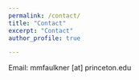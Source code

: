 ```yaml
---
permalink: /contact/
title: "Contact"
excerpt: "Contact"
author_profile: true

---
```


Email: mmfaulkner [at] princeton.edu
